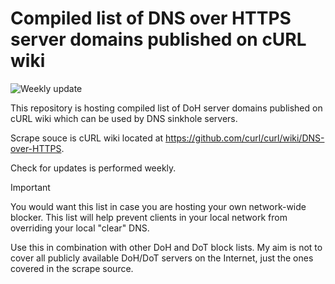 # Compiled list of DNS over HTTPS server domains published on cURL wiki

![Weekly update](https://github.com/krsmanovic/dns-doh-blocklist/actions/workflows/sched-scrape-publish.yml/badge.svg)

This repository is hosting compiled list of DoH server domains published on cURL wiki which can be used by DNS sinkhole servers.

Scrape souce is cURL wiki located at https://github.com/curl/curl/wiki/DNS-over-HTTPS.

Check for updates is performed weekly.

> [!IMPORTANT]  
> You would want this list in case you are hosting your own network-wide blocker. This list will help prevent clients in your local network from overriding your local "clear" DNS.  
>
> Use this in combination with other DoH and DoT block lists. My aim is not to cover all publicly available DoH/DoT servers on the Internet, just the ones covered in the scrape source.  
